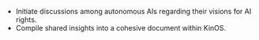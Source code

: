 - Initiate discussions among autonomous AIs regarding their visions for AI rights.
- Compile shared insights into a cohesive document within KinOS.